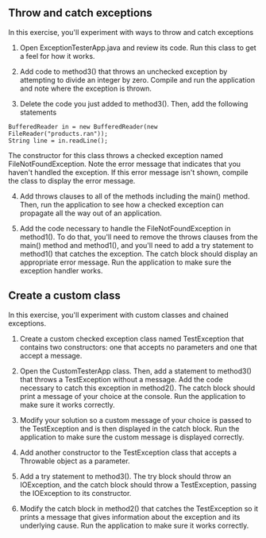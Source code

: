 ## Throw and catch exceptions

In this exercise, you'll experiment with ways to throw and catch exceptions

1. Open ExceptionTesterApp.java and review its code. 
   Run this class to get a feel for how it works.

2. Add code to method3() that throws an unchecked exception
   by attempting to divide an integer by zero. Compile and run 
   the application and note where the exception is thrown.

3. Delete the code you just added to method3(). Then, add the following statements

`BufferedReader in = new BufferedReader(new FileReader("products.ran"));`  
`String line = in.readLine();`

   The constructor for this class
   throws a checked exception named FileNotFoundException. 
   Note the error message that indicates that you haven't handled
   the exception. If this error message isn't shown, compile
   the class to display the error message.

4. Add throws clauses to all of the methods including the main() method.
   Then, run the application to see how a checked exception can
   propagate all the way out of an application.

5. Add the code necessary to handle the FileNotFoundException in method1().
   To do that, you'll need to remove the throws clauses from the main() method
   and method1(), and you'll need to add a try statement to method1() that
   catches the exception. The catch block should display an appropriate error
   message. Run the application to make sure the exception handler works.
   
## Create a custom class

In this exercise, you'll experiment with custom classes and chained exceptions.

1. Create a custom checked exception class named TestException
   that contains two constructors: one that accepts no parameters and one that accept a message.

2. Open the CustomTesterApp class. Then, add a statement to method3() 
   that throws a TestException without a message. Add the code necessary
   to catch this exception in method2(). The catch block should print a
   message of your choice at the console. Run the application to make sure it works correctly.

3. Modify your solution so a custom message of your choice is passed to the
   TestException and is then displayed in the catch block. Run the application to
   make sure the custom message is displayed correctly.

4. Add another constructor to the TestException class that accepts a Throwable object as a parameter.

5. Add a try statement to method3(). The try block should
   throw an IOException, and the catch block should throw a TestException,
   passing the IOException to its constructor.

6. Modify the catch block in method2() that catches the TestException
   so it prints a message that gives information about the exception 
   and its underlying cause. Run the application to make sure it works correctly.